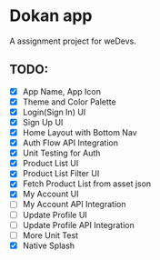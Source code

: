 # Dokan app

A assignment project for weDevs.

## TODO:

- [x] App Name, App Icon <br/>
- [x] Theme and Color Palette <br/>
- [x] Login(Sign In) UI <br/>
- [x] Sign Up UI <br/>
- [x] Home Layout with Bottom Nav <br/>
- [x] Auth Flow API Integration <br/>
- [x] Unit Testing for Auth <br/>
- [x] Product List UI <br/>
- [x] Product List Filter UI <br/>
- [x] Fetch Product List from asset json <br/>
- [x] My Account UI <br/>
- [ ] My Account API Integration <br/>
- [ ] Update Profile UI <br/>
- [ ] Update Profile API Integration <br/>
- [ ] More Unit Test <br/>
- [x] Native Splash <br/>
